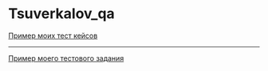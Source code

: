 # Tsuverkalov_qa
[Пример моих тест кейсов](https://docs.google.com/spreadsheets/d/1L13fWCNi5NL7603VWXsTcCcYs5icWlnDJMTiRQT4GdM/edit?usp=sharing)

---

[Пример моего тестового задания](https://docs.google.com/spreadsheets/d/10H1eg3r2YgLfsBHG7tBeUhCQsTxWuCqTItJwE5ScbvE/edit?usp=sharing)